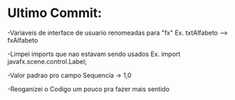 # Ultimo Commit:

-Variaveis de interface de usuario renomeadas para "fx" Ex. txtAlfabeto --> fxAlfabeto

-Limpei imports que nao estavam sendo usados Ex. import javafx.scene.control.Label;

-Valor padrao pro campo Sequencia -> 1,0

-Reoganizei o Codigo um pouco pra fazer mais sentido
